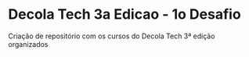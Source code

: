 # Decola Tech 3a Edicao - 1o Desafio
Criação de repositório com os cursos do Decola Tech 3ª edição organizados
